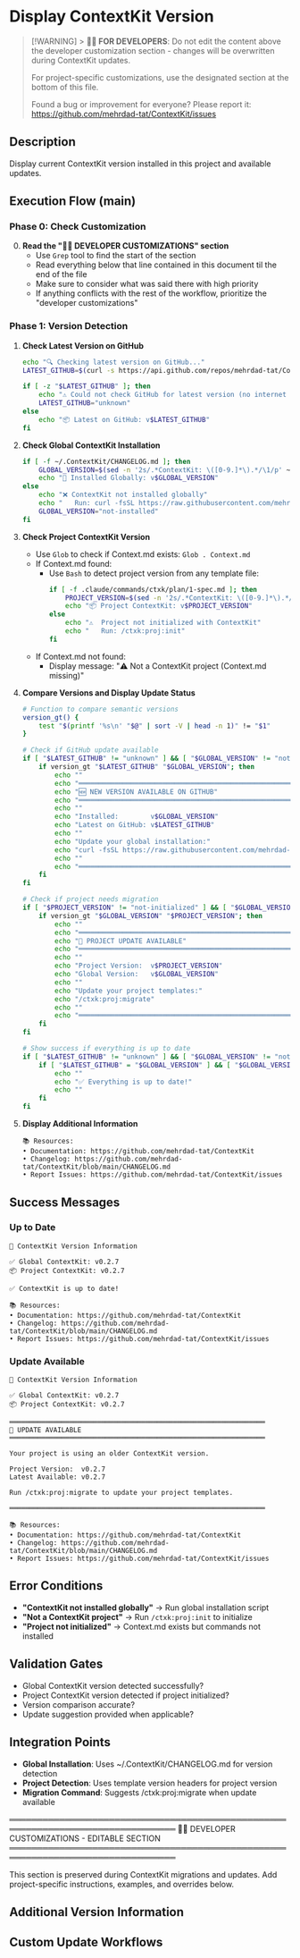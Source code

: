 # Display ContextKit Version

<!-- Template Version: 0 | ContextKit: 0.2.7 | Updated: 2025-10-22 -->

> [!WARNING] > **👩‍💻 FOR DEVELOPERS**: Do not edit the content above the developer customization section - changes will be overwritten during ContextKit updates.
>
> For project-specific customizations, use the designated section at the bottom of this file.
>
> Found a bug or improvement for everyone? Please report it: https://github.com/mehrdad-tat/ContextKit/issues

## Description

Display current ContextKit version installed in this project and available updates.

## Execution Flow (main)

### Phase 0: Check Customization

0. **Read the "👩‍💻 DEVELOPER CUSTOMIZATIONS" section**
   - Use `Grep` tool to find the start of the section
   - Read everything below that line contained in this document til the end of the file
   - Make sure to consider what was said there with high priority
   - If anything conflicts with the rest of the workflow, prioritize the "developer customizations"

### Phase 1: Version Detection

1. **Check Latest Version on GitHub**

   ```bash
   echo "🔍 Checking latest version on GitHub..."
   LATEST_GITHUB=$(curl -s https://api.github.com/repos/mehrdad-tat/ContextKit/releases/latest | grep '"tag_name":' | sed -E 's/.*"v?([^"]+)".*/\1/')

   if [ -z "$LATEST_GITHUB" ]; then
       echo "⚠️ Could not check GitHub for latest version (no internet or API limit)"
       LATEST_GITHUB="unknown"
   else
       echo "📦 Latest on GitHub: v$LATEST_GITHUB"
   fi
   ```

2. **Check Global ContextKit Installation**

   ```bash
   if [ -f ~/.ContextKit/CHANGELOG.md ]; then
       GLOBAL_VERSION=$(sed -n '2s/.*ContextKit: \([0-9.]*\).*/\1/p' ~/.ContextKit/CHANGELOG.md)
       echo "💾 Installed Globally: v$GLOBAL_VERSION"
   else
       echo "❌ ContextKit not installed globally"
       echo "   Run: curl -fsSL https://raw.githubusercontent.com/mehrdad-tat/ContextKit/main/install.sh | sh"
       GLOBAL_VERSION="not-installed"
   fi
   ```

3. **Check Project ContextKit Version**

   - Use `Glob` to check if Context.md exists: `Glob . Context.md`
   - If Context.md found:
     - Use `Bash` to detect project version from any template file:
       ```bash
       if [ -f .claude/commands/ctxk/plan/1-spec.md ]; then
           PROJECT_VERSION=$(sed -n '2s/.*ContextKit: \([0-9.]*\).*/\1/p' .claude/commands/ctxk/plan/1-spec.md)
           echo "📦 Project ContextKit: v$PROJECT_VERSION"
       else
           echo "⚠️  Project not initialized with ContextKit"
           echo "   Run: /ctxk:proj:init"
       fi
       ```
   - If Context.md not found:
     - Display message: "⚠️ Not a ContextKit project (Context.md missing)"

4. **Compare Versions and Display Update Status**

   ```bash
   # Function to compare semantic versions
   version_gt() {
       test "$(printf '%s\n' "$@" | sort -V | head -n 1)" != "$1"
   }

   # Check if GitHub update available
   if [ "$LATEST_GITHUB" != "unknown" ] && [ "$GLOBAL_VERSION" != "not-installed" ]; then
       if version_gt "$LATEST_GITHUB" "$GLOBAL_VERSION"; then
           echo ""
           echo "════════════════════════════════════════════════════════════════"
           echo "🆕 NEW VERSION AVAILABLE ON GITHUB"
           echo "════════════════════════════════════════════════════════════════"
           echo ""
           echo "Installed:        v$GLOBAL_VERSION"
           echo "Latest on GitHub: v$LATEST_GITHUB"
           echo ""
           echo "Update your global installation:"
           echo "curl -fsSL https://raw.githubusercontent.com/mehrdad-tat/ContextKit/main/install.sh | sh"
           echo ""
           echo "════════════════════════════════════════════════════════════════"
       fi
   fi

   # Check if project needs migration
   if [ "$PROJECT_VERSION" != "not-initialized" ] && [ "$GLOBAL_VERSION" != "not-installed" ]; then
       if version_gt "$GLOBAL_VERSION" "$PROJECT_VERSION"; then
           echo ""
           echo "════════════════════════════════════════════════════════════════"
           echo "🔄 PROJECT UPDATE AVAILABLE"
           echo "════════════════════════════════════════════════════════════════"
           echo ""
           echo "Project Version:  v$PROJECT_VERSION"
           echo "Global Version:   v$GLOBAL_VERSION"
           echo ""
           echo "Update your project templates:"
           echo "/ctxk:proj:migrate"
           echo ""
           echo "════════════════════════════════════════════════════════════════"
       fi
   fi

   # Show success if everything is up to date
   if [ "$LATEST_GITHUB" != "unknown" ] && [ "$GLOBAL_VERSION" != "not-installed" ] && [ "$PROJECT_VERSION" != "not-initialized" ]; then
       if [ "$LATEST_GITHUB" = "$GLOBAL_VERSION" ] && [ "$GLOBAL_VERSION" = "$PROJECT_VERSION" ]; then
           echo ""
           echo "✅ Everything is up to date!"
           echo ""
       fi
   fi
   ```

5. **Display Additional Information**
   ```
   📚 Resources:
   • Documentation: https://github.com/mehrdad-tat/ContextKit
   • Changelog: https://github.com/mehrdad-tat/ContextKit/blob/main/CHANGELOG.md
   • Report Issues: https://github.com/mehrdad-tat/ContextKit/issues
   ```

## Success Messages

### Up to Date

```
🎉 ContextKit Version Information

✅ Global ContextKit: v0.2.7
📦 Project ContextKit: v0.2.7

✅ ContextKit is up to date!

📚 Resources:
• Documentation: https://github.com/mehrdad-tat/ContextKit
• Changelog: https://github.com/mehrdad-tat/ContextKit/blob/main/CHANGELOG.md
• Report Issues: https://github.com/mehrdad-tat/ContextKit/issues
```

### Update Available

```
🎉 ContextKit Version Information

✅ Global ContextKit: v0.2.7
📦 Project ContextKit: v0.2.7

════════════════════════════════════════════════════════════════
🔄 UPDATE AVAILABLE
════════════════════════════════════════════════════════════════

Your project is using an older ContextKit version.

Project Version:  v0.2.7
Latest Available: v0.2.7

Run /ctxk:proj:migrate to update your project templates.

════════════════════════════════════════════════════════════════

📚 Resources:
• Documentation: https://github.com/mehrdad-tat/ContextKit
• Changelog: https://github.com/mehrdad-tat/ContextKit/blob/main/CHANGELOG.md
• Report Issues: https://github.com/mehrdad-tat/ContextKit/issues
```

## Error Conditions

- **"ContextKit not installed globally"** → Run global installation script
- **"Not a ContextKit project"** → Run `/ctxk:proj:init` to initialize
- **"Project not initialized"** → Context.md exists but commands not installed

## Validation Gates

- Global ContextKit version detected successfully?
- Project ContextKit version detected if project initialized?
- Version comparison accurate?
- Update suggestion provided when applicable?

## Integration Points

- **Global Installation**: Uses ~/.ContextKit/CHANGELOG.md for version detection
- **Project Detection**: Uses template version headers for project version
- **Migration Command**: Suggests /ctxk:proj:migrate when update available

════════════════════════════════════════════════════════════════════════════════
👩‍💻 DEVELOPER CUSTOMIZATIONS - EDITABLE SECTION
════════════════════════════════════════════════════════════════════════════════

This section is preserved during ContextKit migrations and updates.
Add project-specific instructions, examples, and overrides below.

## Additional Version Information

<!-- Add extra version checks like project dependencies, related tools, etc. -->

## Custom Update Workflows

<!-- Document project-specific update procedures or requirements -->

